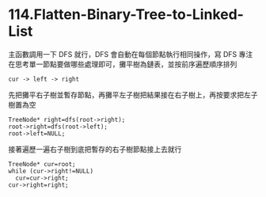 # 114.Flatten-Binary-Tree-to-Linked-List

主函數調用一下 DFS 就行，DFS 會自動在每個節點執行相同操作，寫 DFS 專注在思考單一節點要做哪些處理即可，攤平樹為鏈表，並按前序遍歷順序排列

```
cur -> left -> right
```

先把攤平右子樹並暫存節點，再攤平左子樹把結果接在右子樹上，再按要求把左子樹置為空

```
TreeNode* right=dfs(root->right);
root->right=dfs(root->left);
root->left=NULL;
```

接著遍歷一遍右子樹到底把暫存的右子樹節點接上去就行

```
TreeNode* cur=root;
while (cur->right!=NULL)
  cur=cur->right;
cur->right=right;
```
